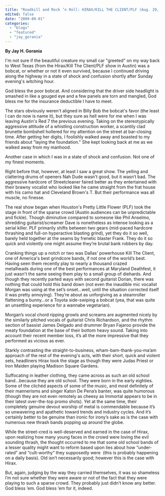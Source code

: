 ```yaml
---
title: "Roadkill and Rock ’n Roll: HIRAX/KILL THE CLIENT/PLF (Aug. 29, 2009 @ Red 7, Austin, Texas)"
edited: false
date: "2009-09-01"
categories:
  - "blogs"
  - "featured"
  - "jay_gorania"
---
```


**By Jay H. Gorania**

I'm not sure if the beautiful creature my small car "greeted" on my way back to West Texas (from the Hirax/Kill The Client/PLF show in Austin) was a bobcat, or whether or not it even survived, because I continued driving along the highway in a state of shock and confusion shortly after Sunday evening's witching hour.

God bless the poor bobcat. And considering that the driver side headlight is smashed in like a gouged eye and a few panels are torn and mangled, God bless me for the insurance deductible I have to meet.

The stars obviously weren't aligned in Billy Bob the bobcat's favor (the least I can do now is name it), but they sure as hell were for me when I was leaving Austin's Red 7 the previous evening. Taking on the stereotypically aggressive attitude of a whistling construction worker, a scantily clad brunette bombshell hollered for my attention on the street at bar-closing time. After getting her digits, I foolishly walked away and boasted to my friends about "laying the foundation." She kept looking back at me as we walked away from my manhood.

Another case in which I was in a state of shock and confusion. Not one of my finest moments.

Right before that, however, at least I saw a great show. The yelling and clattering drums of openers Nah Dude wasn't good, but it wasn’t bad. The aggressive hardcore of Streetcleaner faired better as they entertained with their brawny vocalist who looked like he came straight from the frat house with his camo hat and Cleveland Brown's T. But their performance was all muscle, no finesse.

The real show began when Houston's Pretty Little Flower (PLF) took the stage in front of the sparse crowd (Austin audiences can be unpredictable and fickle). Though diminutive compared to someone like Phil Anselmo, shredding guitarist/screamer Dave is nonetheless as intense looking as a serial killer. PLF primarily shifts between two gears (mid-paced hardcore thrashing and full-on hyperactive blasting grind), yet they do it so well, barely held together at the seams by frenetic blaster Frank. They do it so quick and violently one might assume they’re brutal bank robbers by day.

Cranking things up a notch or two was Dallas' powerhouse Kill The Client, one of America's best grindcore bands, if not one of the world’s best. Having seen them recently play to nearly a thousand crazed metalheads during one of the best performances at Maryland Deathfest, it just wasn't the same seeing them play to a small group of diehards. And though they recently parted ways with second guitarist Dorian, there was nothing that could hold this band down (not even the inaudible mic vocalist Morgan was using at the set’s onset…well, until the situation corrected itself it was pretty annoying). They’re about as unforgiving as a steamroller flattening a bunny…or a Toyota side-swiping a bobcat (yea, that was quite an unsettling experience for a wannabe vegetarian).

Morgan’s vocal chord ripping growls and screams are augmented nicely by the similarly pitched vocals of guitarist Chris Richardson, and the rhythm section of bassist James Delgado and drummer Bryan Fajaroo provide the meaty foundation at the base of their bottom heavy sound. Taking into account their recent member loss, it’s all the more impressive that they performed as vicious as ever.

Starkly contrasting the straight-to-business, wham-bam-thank-you-ma’am approach of the rest of the evening's acts, with their short, quick and violent sets, headliners Hirax took the stage as though they were Judas Priest or Iron Maiden playing Madison Square Gardens.

Suffocating in leather clothing, they came across as such an old school band…because they are old school. They were born in the early eighties. Some of the clichéd aspects of some of the music, and most definitely of their mannerisms and singer Katon De Pena’s banter, was quite humorous (though they are not even remotely as cheesy as Immortal appears to be in their latest over-the-top promo shots). Yet at the same time, their completely genuine devout worship of metal is commendable because it’s so unwavering and apathetic toward trends and industry cycles. And it’s certainly better to be genuine than ironic for irony’s sake as is the case with numerous new thrash bands popping up around the globe.

While the street-cred is well-deserved and earned in the case of Hirax, upon realizing how many young faces in the crowd were loving the evil sounding thrash, the thought occurred to me that some old school bands of a lesser quality might want to reform based upon lies about how “under-rated” and “cult-worthy” they supposedly were  (this is probably happening on a daily basis). Old isn’t necessarily good; however this is the case with Hirax.

But, again, judging by the way they carried themselves, it was so shameless I’m not sure whether they were aware or not of the fact that they were playing to such a sparse crowd. They probably just didn’t know any better. God bless ’em. God bless ’em for it, indeed.
